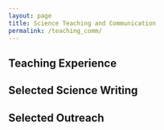 ```yaml
---
layout: page
title: Science Teaching and Communication
permalink: /teaching_comm/
---
```


## Teaching Experience

## Selected Science Writing

## Selected Outreach
